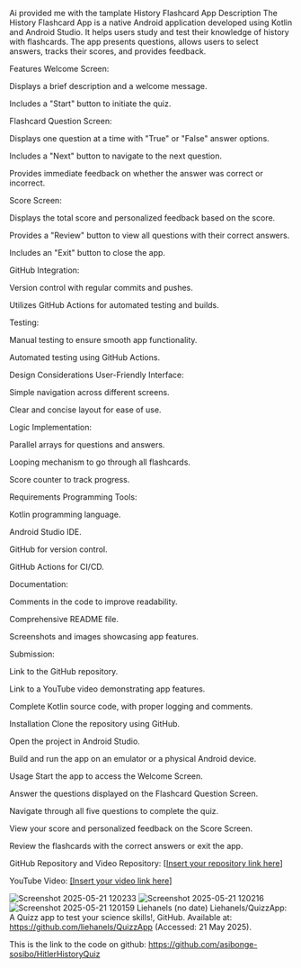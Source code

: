 Ai provided me with the tamplate 
History Flashcard App
Description
The History Flashcard App is a native Android application developed using Kotlin and Android Studio. It helps users study and test their knowledge of history with flashcards. The app presents questions, allows users to select answers, tracks their scores, and provides feedback.

Features
Welcome Screen:

Displays a brief description and a welcome message.

Includes a "Start" button to initiate the quiz.

Flashcard Question Screen:

Displays one question at a time with "True" or "False" answer options.

Includes a "Next" button to navigate to the next question.

Provides immediate feedback on whether the answer was correct or incorrect.

Score Screen:

Displays the total score and personalized feedback based on the score.

Provides a "Review" button to view all questions with their correct answers.

Includes an "Exit" button to close the app.

GitHub Integration:

Version control with regular commits and pushes.

Utilizes GitHub Actions for automated testing and builds.

Testing:

Manual testing to ensure smooth app functionality.

Automated testing using GitHub Actions.

Design Considerations
User-Friendly Interface:

Simple navigation across different screens.

Clear and concise layout for ease of use.

Logic Implementation:

Parallel arrays for questions and answers.

Looping mechanism to go through all flashcards.

Score counter to track progress.

Requirements
Programming Tools:

Kotlin programming language.

Android Studio IDE.

GitHub for version control.

GitHub Actions for CI/CD.

Documentation:

Comments in the code to improve readability.

Comprehensive README file.

Screenshots and images showcasing app features.

Submission:

Link to the GitHub repository.

Link to a YouTube video demonstrating app features.

Complete Kotlin source code, with proper logging and comments.

Installation
Clone the repository using GitHub.

Open the project in Android Studio.

Build and run the app on an emulator or a physical Android device.

Usage
Start the app to access the Welcome Screen.

Answer the questions displayed on the Flashcard Question Screen.

Navigate through all five questions to complete the quiz.

View your score and personalized feedback on the Score Screen.

Review the flashcards with the correct answers or exit the app.

GitHub Repository and Video
Repository: [[Insert your repository link here](https://github.com/asibonge-sosibo/HitlerHistoryQuiz)]

YouTube Video: [[Insert your video link here]](https://youtube.com/shorts/Th2mfQO6lJw)

![Screenshot 2025-05-21 120233](https://github.com/user-attachments/assets/ce04bd66-9173-4dbb-a3ce-edb8544c0121)
![Screenshot 2025-05-21 120216](https://github.com/user-attachments/assets/0098fc7a-09c6-4634-98e9-240187d9f1f2)
![Screenshot 2025-05-21 120159](https://github.com/user-attachments/assets/c2a6dee4-794a-4bf1-8d15-012fbda271a7)
Liehanels (no date) Liehanels/QuizzApp: A Quizz app to test your science skills!, GitHub. Available at: https://github.com/liehanels/QuizzApp (Accessed: 21 May 2025).

This is the link to the code on github: https://github.com/asibonge-sosibo/HitlerHistoryQuiz


